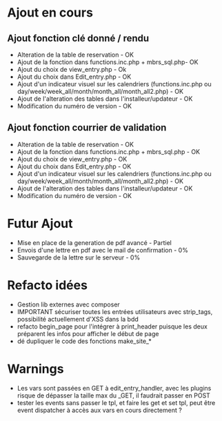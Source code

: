 # Ajout en cours
## Ajout fonction clé donné / rendu
* Alteration de la table de reservation - OK
* Ajout de la fonction dans functions.inc.php + mbrs_sql.php- OK
* Ajout du choix de view_entry.php - Ok
* Ajout du choix dans Edit_entry.php - OK
* Ajout d'un indicateur visuel sur les calendriers (functions.inc.php ou day/week/week_all/month/month_all/month_all2.php) - OK
* Ajout de l'alteration des tables dans l'installeur/updateur - OK
* Modification du numéro de version - OK
## Ajout fonction courrier de validation
* Alteration de la table de reservation - OK
* Ajout de la fonction dans functions.inc.php + mbrs_sql.php - OK
* Ajout du choix de view_entry.php - OK
* Ajout du choix dans Edit_entry.php - OK
* Ajout d'un indicateur visuel sur les calendriers (functions.inc.php ou day/week/week_all/month/month_all/month_all2.php) - OK
* Ajout de l'alteration des tables dans l'installeur/updateur - OK
* Modification du numéro de version - OK


# Futur Ajout
* Mise en place de la generation de pdf avancé - Partiel
* Envois d'une lettre en pdf avec le mail de confirmation - 0%
* Sauvegarde de la lettre sur le serveur - 0%

# Refacto idées
* Gestion lib externes avec composer
* IMPORTANT sécuriser toutes les entrées utilisateurs avec strip_tags, possibilité actuellement d'XSS dans la bdd 
* refacto begin_page pour l'intégrer à print_header puisque les deux préparent les infos pour afficher le début de page
* dé dupliquer le code des fonctions make_site_*

# Warnings
* Les vars sont passées en GET à edit_entry_handler, avec les plugins risque de dépasser la taille max du _GET, il faudrait passer en POST
* tester les events sans passer le tpl, et faire les get et set tpl, peut être event dispatcher à accès aux vars en cours directement ?